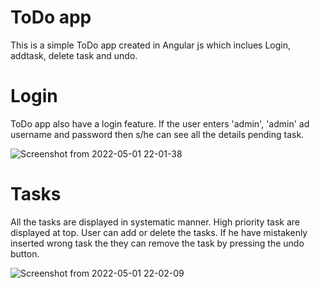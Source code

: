 # ToDo app

This is a simple ToDo app created in Angular js which inclues Login, addtask, delete task and undo.

# Login

ToDo app also have a login feature. If the user enters 'admin',  'admin' ad username and password then s/he can see all the details pending task.

![Screenshot from 2022-05-01 22-01-38](https://user-images.githubusercontent.com/83533427/166155325-2aaa6f14-1e23-481b-9388-af8433d412c8.png)

# Tasks

All the tasks are displayed in systematic manner. High priority task are displayed at top. User can add or delete the tasks. If he have mistakenly inserted wrong task the they can remove the task by pressing the undo button.

![Screenshot from 2022-05-01 22-02-09](https://user-images.githubusercontent.com/83533427/166155331-2cb843d6-68de-4f69-840a-08c9fcc61edd.png)
